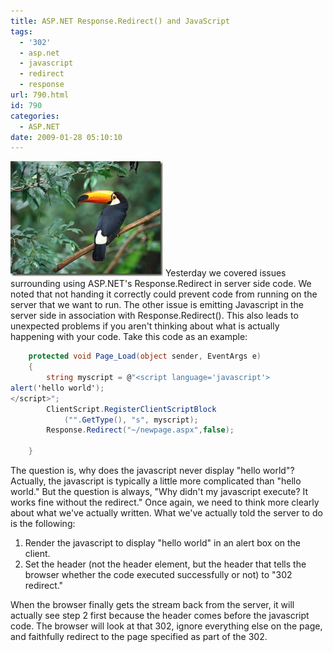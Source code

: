 ```yaml
---
title: ASP.NET Response.Redirect() and JavaScript
tags:
  - '302'
  - asp.net
  - javascript
  - redirect
  - response
url: 790.html
id: 790
categories:
  - ASP.NET
date: 2009-01-28 05:10:10
---
```


![A toucan perched on a branch in Brazil.](/uploads/2009/01/toco-toucan.jpg) Yesterday we covered issues surrounding using ASP.NET's Response.Redirect in server side code. We noted that not handing it correctly could prevent code from running on the server that we want to run. The other issue is emitting Javascript in the server side in association with Response.Redirect(). This also leads to unexpected problems if you aren't thinking about what is actually happening with your code.  Take this code as an example:

<!-- more -->

``` csharp
    protected void Page_Load(object sender, EventArgs e)
    {
        string myscript = @"<script language='javascript'>
alert('hello world');
</script>";
        ClientScript.RegisterClientScriptBlock
            ("".GetType(), "s", myscript);
        Response.Redirect("~/newpage.aspx",false);

    }
```

The question is, why does the javascript never display "hello world"? Actually, the javascript is typically a little more complicated than "hello world." But the question is always, "Why didn't my javascript execute? It works fine without the redirect." Once again, we need to think more clearly about what we've actually written. What we've actually told the server to do is the following:

1.  Render the javascript to display "hello world" in an alert box on the client.
2.  Set the header (not the header element, but the header that tells the browser whether the code executed successfully or not) to "302 redirect."

When the browser finally gets the stream back from the server, it will actually see step 2 first because the header comes before the javascript code. The browser will look at that 302, ignore everything else on the page, and faithfully redirect to the page specified as part of the 302.
